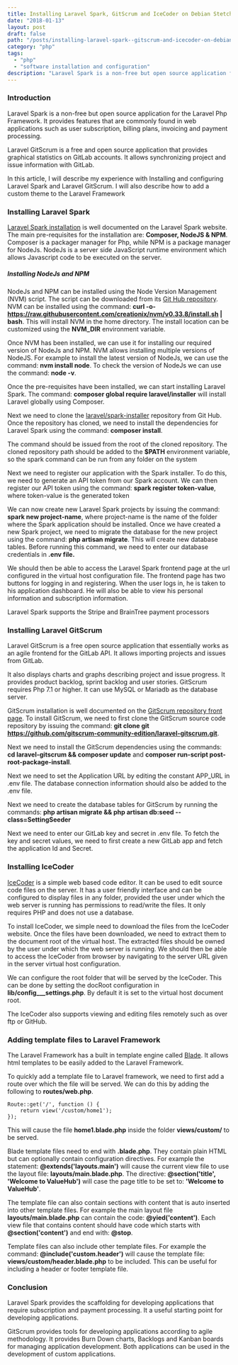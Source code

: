 ```yaml
---
title: Installing Laravel Spark, GitScrum and IceCoder on Debian Stetch
date: "2018-01-13"
layout: post
draft: false
path: "/posts/installing-laravel-spark--gitscrum-and-icecoder-on-debian-stetch"
category: "php"
tags:
  - "php"
  - "software installation and configuration"
description: "Laravel Spark is a non-free but open source application for the Laravel Php Framework. It provides features that are commonly found in web applications such as user subscription, billing plans, invoicing and payment processing."
---
```


### Introduction
Laravel Spark is a non-free but open source application for the Laravel Php Framework. It provides features that are commonly found in web applications such as user subscription, billing plans, invoicing and payment processing.

Laravel GitScrum is a free and open source application that provides graphical statistics on GitLab accounts. It allows synchronizing project and issue information with GitLab.

In this article, I will describe my experience with Installing and configuring Laravel Spark and Laravel GitScrum. I will also describe how to add a custom theme to the Laravel Framework

### Installing Laravel Spark
[Laravel Spark installation](https://spark.laravel.com/docs/5.0/installation) is well documented on the Laravel Spark website. The main pre-requisites for the installation are: **Composer, NodeJS & NPM**. Composer is a packager manager for Php, while NPM is a package manager for NodeJs. NodeJs is a server side JavaScript runtime environment which allows Javascript code to be executed on the server.

##### Installing NodeJs and NPM
NodeJs and NPM can be installed using the Node Version Management (NVM) script. The script can be downloaded from its [Git Hub repository](https://github.com/creationix/nvm#installation). NVM can be installed using the command: **curl -o- https://raw.githubusercontent.com/creationix/nvm/v0.33.8/install.sh | bash**. This will install NVM in the home directory. The install location can be customized using the **NVM_DIR** environment variable.

Once NVM has been installed, we can use it for installing our required version of NodeJs and NPM. NVM allows installing multiple versions of NodeJS. For example to install the latest version of NodeJs, we can use the command: **nvm install node**. To check the version of NodeJs we can use the command: **node -v**.

Once the pre-requisites have been installed, we can start installing Laravel Spark. The command: **composer global require laravel/installer** will install Laravel globally using Composer.

Next we need to clone the [laravel/spark-installer](https://github.com/laravel/spark-installer) repository from Git Hub. Once the repository has cloned, we need to install the dependencies for Laravel Spark using the command: **composer install**.

The command should be issued from the root of the cloned repository. The cloned repository path should be added to the **$PATH** environment variable, so the spark command can be run from any folder on the system

Next we need to register our application with the Spark installer. To do this, we need to generate an API token from our Spark account. We can then register our API token using the command: **spark register token-value**, where token-value is the generated token

We can now create new Laravel Spark projects by issuing the command: **spark new project-name**, where project-name is the name of the folder where the Spark application should be installed. Once we have created a new Spark project, we need to migrate the database for the new project using the command: **php artisan migrate**. This will create new database tables. Before running this command, we need to enter our database credentials in **.env file.**

We should then be able to access the Laravel Spark frontend page at the url configured in the virtual host configuration file. The frontend page has two buttons for logging in and registering. When the user logs in, he is taken to his application dashboard. He will also be able to view his personal information and subscription information.

Laravel Spark supports the Stripe and BrainTree payment processors

### Installing Laravel GitScrum
Laravel GitScrum is a free open source application that essentially works as an agile frontend for the GitLab API. It allows importing projects and issues from GitLab.

It also displays charts and graphs describing project and issue progress. It provides product backlog, sprint backlog and user stories. GitScrum requires Php 7.1 or higher. It can use MySQL or Mariadb as the database server.

GitScrum installation is well documented on the [GitScrum repository front page](https://github.com/gitscrum-community-edition/laravel-gitscrum#installation). To install GitScrum, we need to first clone the GitScrum source code repository by issuing the command: **git clone git https://github.com/gitscrum-community-edition/laravel-gitscrum.git**.

Next we need to install the GitScrum dependencies using the commands: **cd laravel-gitscrum && composer update** and **composer run-script post-root-package-install**.

Next we need to set the Application URL by editing the constant APP_URL in .env file. The database connection information should also be added to the .env file.

Next we need to create the database tables for GitScrum by running the commands: **php artisan migrate && php artisan db:seed --class=SettingSeeder**

Next we need to enter our GitLab key and secret in .env file. To fetch the key and secret values, we need to first create a new GitLab app and fetch the application Id and Secret.

### Installing IceCoder
[IceCoder](https://icecoder.net/downloads) is a simple web based code editor. It can be used to edit source code files on the server. It has a user friendly interface and can be configured to display files in any folder, provided the user under which the web server is running has permissions to read/write the files. It only requires PHP and does not use a database.

To install IceCoder, we simple need to download the files from the IceCoder website. Once the files have been downloaded, we need to extract them to the document root of the virtual host. The extracted files should be owned by the user under which the web server is running. We should then be able to access the IceCoder from browser by navigating to the server URL given in the server virtual host configuration.

We can configure the root folder that will be served by the IceCoder. This can be done by setting the docRoot configuration in **lib/config___settings.php**. By default it is set to the virtual host document root.

The IceCoder also supports viewing and editing files remotely such as over ftp or GitHub.

### Adding template files to Laravel Framework
The Laravel Framework has a built in template engine called [Blade](https://laravel.com/docs/5.5/blade#introduction). It allows html templates to be easily added to the Laravel Framework.

To quickly add a template file to Laravel framework, we need to first add a route over which the file will be served. We can do this by adding the following to **routes/web.php**.

```
Route::get('/', function () {
    return view('/custom/home1');
});
```

This will cause the file **home1.blade.php** inside the folder **views/custom/** to be served.

Blade template files need to end with **.blade.php**. They contain plain HTML but can optionally contain configuration directives. For example the statement: **@extends('layouts.main')** will cause the current view file to use the layout file: **layouts/main.blade.php**. The directive: **@section('title', 'Welcome to ValueHub')** will case the page title to be set to: **'Welcome to ValueHub'**.

The template file can also contain sections with content that is auto inserted into other template files. For example the main layout file **layouts/main.blade.php** can contain the code: **@yied('content')**. Each view file that contains content should have code which starts with **@section('content')** and end with: **@stop**.

Template files can also include other template files. For example the command: **@include('custom.header')** will cause the template file: **views/custom/header.blade.php** to be included. This can be useful for including a header or footer template file.

### Conclusion
Laravel Spark provides the scaffolding for developing applications that require subscription and payment processing. It a useful starting point for developing applications.

GitScrum provides tools for developing applications according to agile methodology. It provides Burn Down charts, Backlogs and Kanban boards for managing application development. Both applications can be used in the development of custom applications.
